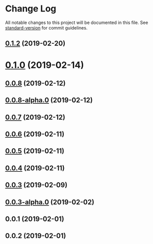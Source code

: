 # Change Log

All notable changes to this project will be documented in this file. See [standard-version](https://github.com/conventional-changelog/standard-version) for commit guidelines.

## [0.1.2](https://github.com/davegomez/silky-charts/compare/v0.1.1...v0.1.2) (2019-02-20)



<a name="0.1.0"></a>
# [0.1.0](https://github.com/davegomez/silky-charts/compare/v0.0.8...v0.1.0) (2019-02-14)



<a name="0.0.8"></a>
## [0.0.8](https://github.com/davegomez/silky-charts/compare/v0.0.8-alpha.0...v0.0.8) (2019-02-12)



<a name="0.0.8-alpha.0"></a>
## [0.0.8-alpha.0](https://github.com/davegomez/silky-charts/compare/v0.0.7...v0.0.8-alpha.0) (2019-02-12)



<a name="0.0.7"></a>
## [0.0.7](https://github.com/davegomez/silky-charts/compare/v0.0.6...v0.0.7) (2019-02-12)



<a name="0.0.6"></a>
## [0.0.6](https://github.com/davegomez/silky-charts/compare/v0.0.5...v0.0.6) (2019-02-11)



<a name="0.0.5"></a>
## [0.0.5](https://github.com/davegomez/silky-charts/compare/v0.0.4...v0.0.5) (2019-02-11)



<a name="0.0.4"></a>
## [0.0.4](https://github.com/davegomez/silky-charts/compare/v0.0.3...v0.0.4) (2019-02-11)



<a name="0.0.3"></a>
## [0.0.3](https://github.com/davegomez/silky-charts/compare/v0.0.3-alpha.0...v0.0.3) (2019-02-09)



<a name="0.0.3-alpha.0"></a>
## [0.0.3-alpha.0](https://github.com/davegomez/silky-charts/compare/v0.0.2...v0.0.3-alpha.0) (2019-02-02)



<a name="0.0.1"></a>
## 0.0.1 (2019-02-01)

<a name="0.0.2"></a>
## 0.0.2 (2019-02-01)
